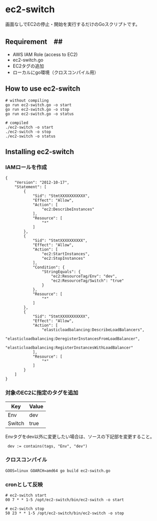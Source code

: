 # ec2-switch #
画面なしでEC2の停止・開始を実行するだけのGoスクリプトです。

## Requirement　##
* AWS IAM Role (access to EC2)
* ec2-switch.go
* EC2タグの追加
* ローカルにgo環境（クロスコンパイル用）


## How to use ec2-switch ##

```
# without compiling
go run ec2-switch.go -o start
go run ec2-switch.go -o stop
go run ec2-switch.go -o status

# compiled
./ec2-switch -o start
./ec2-switch -o stop
./ec2-switch -o status
```

## Installing ec2-switch ##
### IAMロールを作成 ###
```
{
    "Version": "2012-10-17",
    "Statement": [
        {
            "Sid": "StmtXXXXXXXXXXX",
            "Effect": "Allow",
            "Action": [
                "ec2:DescribeInstances"
            ],
            "Resource": [
                "*"
            ]
        },
        {
            "Sid": "StmtXXXXXXXXXX",
            "Effect": "Allow",
            "Action": [
                "ec2:StartInstances",
                "ec2:StopInstances"
            ],
            "Condition": {
                "StringEquals": {
                    "ec2:ResourceTag/Env": "dev",
                    "ec2:ResourceTag/Switch": "true"
                }
            },
            "Resource": [
                "*"
            ]
        },
        {
            "Sid": "StmtXXXXXXXXXXX",
            "Effect": "Allow",
            "Action": [
                "elasticloadbalancing:DescribeLoadBalancers",
                "elasticloadbalancing:DeregisterInstancesFromLoadBalancer",
                "elasticloadbalancing:RegisterInstancesWithLoadBalancer"
            ],
            "Resource": [
                "*"
            ]
        }
    ]
}
```

### 対象のEC2に指定のタグを追加 ###
| Key  | Value |
| ------------- | ------------- |
| Env  | dev |
| Switch  | true |

Envタグをdev以外に変更したい場合は、ソースの下記部を変更すること。
```
 dev := contains(tags, "Env", "dev")

```

### クロスコンパイル ###
```
GOOS=linux GOARCH=amd64 go build ec2-switch.go
```

### cronとして反映 ###
```
# ec2-switch start
00 7 * * 1-5 /opt/ec2-switch/bin/ec2-switch -o start

# ec2-switch stop
50 23 * * 1-5 /opt/ec2-switch/bin/ec2-switch -o stop
```
